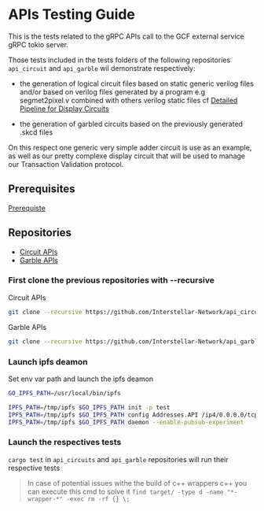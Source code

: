 # APIs Testing Guide

This is the tests related to the gRPC APIs call to the GCF external service gRPC tokio server.


Those tests included in the tests folders of the following repositories `api_circuit` and `api_garble` wil demonstrate respectively:

- the generation of logical circuit files based on static generic verilog files and/or based on verilog files generated by a program e.g segmet2pixel.v combined with others verilog static files
cf [Detailed Pipeline for Display Circuits](./GCF_pipeline_detailed.md)

- the generation of garbled circuits based on the previously generated .skcd files

On this respect one generic very simple adder circuit is use as an example, as well as our pretty complexe display circuit that will be used to manage our Transaction Validation protocol.


## Prerequisites

[Prerequiste](./compilation_prerequisite.md)

## Repositories

- [Circuit APIs](https://github.com/Interstellar-Network/api_circuits)
- [Garble APIs](https://github.com/Interstellar-Network/api_garble)

### First clone the previous repositories with --recursive

Circuit APIs
```sh
git clone --recursive https://github.com/Interstellar-Network/api_circuits.git
```
Garble APIs
```sh
git clone --recursive https://github.com/Interstellar-Network/api_garble.git
```

### Launch ipfs deamon
Set env var path and launch the ipfs deamon
```sh
GO_IPFS_PATH=/usr/local/bin/ipfs

IPFS_PATH=/tmp/ipfs $GO_IPFS_PATH init -p test
IPFS_PATH=/tmp/ipfs $GO_IPFS_PATH config Addresses.API /ip4/0.0.0.0/tcp/5001 (to work with docker)
IPFS_PATH=/tmp/ipfs $GO_IPFS_PATH daemon --enable-pubsub-experiment
```

### Launch the respectives  tests

 `cargo test` in  `api_circuits` and `api_garble` repositories will run their respective tests

> In case of potential issues withe the build of c++ wrappers c++
you can execute this cmd to solve it `find target/ -type d -name "*-wrapper-*" -exec rm -rf {} \;`






